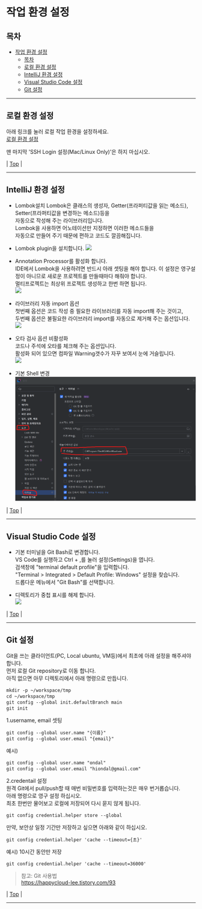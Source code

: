 # 작업 환경 설정

## 목차
- [작업 환경 설정](#작업-환경-설정)
  - [목차](#목차)
  - [로컬 환경 설정](#로컬-환경-설정)
  - [IntelliJ 환경 설정](#intellij-환경-설정)
  - [Visual Studio Code 설정](#visual-studio-code-설정)
  - [Git 설정](#git-설정)

---

## 로컬 환경 설정 
아래 링크를 눌러 로컬 작업 환경을 설정하세요.  
[로컬 환경 설정](https://github.com/cna-bootcamp/cna-handson/blob/main/prepare/%EB%A1%9C%EC%BB%AC%EA%B0%9C%EB%B0%9C%ED%99%98%EA%B2%BD%EA%B5%AC%EC%84%B1.md#%EB%A1%9C%EC%BB%AC-%EA%B0%9C%EB%B0%9C-%ED%99%98%EA%B2%BD-%EA%B5%AC%EC%84%B1)


맨 마지막 'SSH Login 설정(Mac/Linux Only)'은 하지 마십시오.

| [Top](#목차) |

---

## IntelliJ 환경 설정
- Lombok설치
  Lombok은 클래스의 생성자, Getter(프라퍼티값을 읽는 메소드), Setter(프라퍼티값을 변경하는 메소드)등을    
  자동으로 작성해 주는 라이브러리입니다.    
  Lombok을 사용하면 어노테이션만 지정하면 이러한 메소드들을    
  자동으로 만들어 주기 때문에 편하고 코드도 깔끔해집니다.    

- Lombok plugin을 설치합니다. 
  ![](images/2025-02-13-16-04-48.png)

- Annotation Processor를 활성화 합니다.    
  IDE에서 Lombok을 사용하려면 반드시 아래 셋팅을 해야 합니다. 
  이 설정은 영구설정이 아니므로 새로운 프로젝트를 만들때마다 해줘야 합니다.   
  멀티프로젝트는 최상위 프로젝트 생성하고 한번 하면 됩니다.    
  ![](images/2025-02-16-04-10-30.png)  

- 라이브러리 자동 import 옵션    
  첫번째 옵션은 코드 작성 중 필요한 라이브러리를 자동 import해 주는 것이고,   
  두번째 옵션은 불필요한 라이브러리 import를 자동으로 제거해 주는 옵션입니다.   
  ![](images/2025-02-16-04-11-48.png)  

- 오타 검사 옵션 비활성화  
  코드나 주석에 오타를 체크해 주는 옵션입니다.   
  활성화 되어 있으면 컴파일 Warning갯수가 자꾸 보여서 눈에 거슬립니다.   
  ![](images/2025-02-16-04-14-30.png)  

  
- 기본 Shell 변경  
  ![](images/2025-02-23-23-19-31.png)  
    
| [Top](#목차) |

---

## Visual Studio Code 설정 

- 기본 터미널을 Git Bash로 변경합니다.   
  VS Code를 실행하고 Ctrl + ,를 눌러 설정(Settings)을 엽니다.   
  검색창에 "terminal default profile"을 입력합니다.   
  "Terminal > Integrated > Default Profile: Windows" 설정을 찾습니다.   
  드롭다운 메뉴에서 "Git Bash"를 선택합니다.   
  
- 디렉토리가 중첩 표시를 해제 합니다.  
  ![](images/2025-02-16-15-51-51.png)  


| [Top](#목차) |

---

## Git 설정
Git을 쓰는 클라이언트(PC, Local ubuntu, VM등)에서 최초에 아래 설정을 해주셔야 합니다.  
먼저 로컬 Git repository로 이동 합니다.  
아직 없으면 아무 디렉토리에서 아래 명령으로 만듭니다.  
```
mkdir -p ~/workspace/tmp
cd ~/workspace/tmp
git config --global init.defaultBranch main
git init 
```

1.username, email 셋팅  
```
git config --global user.name "{이름}"
git config --global user.email "{email}"
```
예시)
```
git config --global user.name "ondal"
git config --global user.email "hiondal@gmail.com"
```

2.credentail 설정  
원격 Git에서 pull/push할 때 매번 비밀번호를 입력하는것은 매우 번거롭습니다.  
아래 명령으로 영구 설정 하십시오.  
최초 한번만 물어보고 로컬에 저장되어 다시 묻지 않게 됩니다.  
```
git config credential.helper store --global
```
만약, 보안상 일정 기간만 저장하고 싶으면 아래와 같이 하십시오.   
```
git config credential.helper 'cache --timeout={초}'
``` 
예시) 10시간 동안만 저장
```
git config credential.helper 'cache --timeout=36000'
``` 

> 참고: Git 사용법  
> https://happycloud-lee.tistory.com/93


| [Top](#목차) |

---
